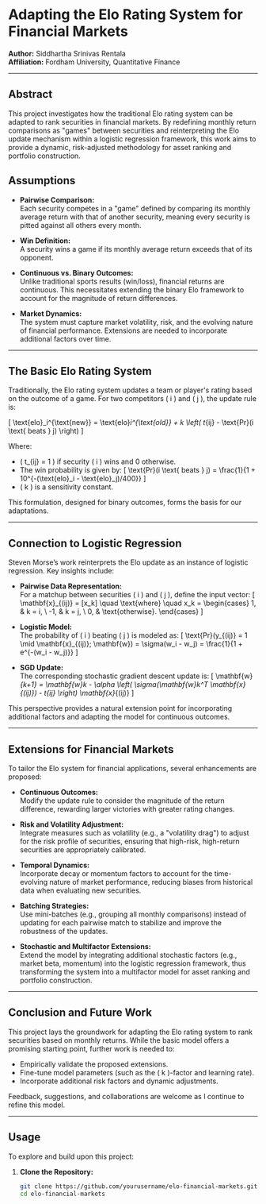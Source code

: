 # Adapting the Elo Rating System for Financial Markets

**Author:** Siddhartha Srinivas Rentala  
**Affiliation:** Fordham University, Quantitative Finance

---

## Abstract

This project investigates how the traditional Elo rating system can be adapted to rank securities in financial markets. By redefining monthly return comparisons as "games" between securities and reinterpreting the Elo update mechanism within a logistic regression framework, this work aims to provide a dynamic, risk-adjusted methodology for asset ranking and portfolio construction.

## Assumptions

- **Pairwise Comparison:**  
  Each security competes in a "game" defined by comparing its monthly average return with that of another security, meaning every security is pitted against all others every month.

- **Win Definition:**  
  A security wins a game if its monthly average return exceeds that of its opponent.

- **Continuous vs. Binary Outcomes:**  
  Unlike traditional sports results (win/loss), financial returns are continuous. This necessitates extending the binary Elo framework to account for the magnitude of return differences.

- **Market Dynamics:**  
  The system must capture market volatility, risk, and the evolving nature of financial performance. Extensions are needed to incorporate additional factors over time.

---

## The Basic Elo Rating System

Traditionally, the Elo rating system updates a team or player's rating based on the outcome of a game. For two competitors \( i \) and \( j \), the update rule is:

\[
\text{elo}_i^{\text{new}} = \text{elo}_i^{\text{old}} + k \left( t_{ij} - \text{Pr}(i \text{ beats } j) \right)
\]

Where:
- \( t_{ij} = 1 \) if security \( i \) wins and 0 otherwise.
- The win probability is given by:
  \[
  \text{Pr}(i \text{ beats } j) = \frac{1}{1 + 10^{-(\text{elo}_i - \text{elo}_j)/400}}
  \]
- \( k \) is a sensitivity constant.

This formulation, designed for binary outcomes, forms the basis for our adaptations.

---

## Connection to Logistic Regression

Steven Morse’s work reinterprets the Elo update as an instance of logistic regression. Key insights include:

- **Pairwise Data Representation:**  
  For a matchup between securities \( i \) and \( j \), define the input vector:
  \[
  \mathbf{x}_{(ij)} = [x_k] \quad \text{where} \quad x_k =
  \begin{cases}
    1, & k = i, \\
    -1, & k = j, \\
    0, & \text{otherwise}.
  \end{cases}
  \]

- **Logistic Model:**  
  The probability of \( i \) beating \( j \) is modeled as:
  \[
  \text{Pr}(y_{(ij)} = 1 \mid \mathbf{x}_{(ij)}; \mathbf{w}) = \sigma(w_i - w_j) = \frac{1}{1 + e^{-(w_i - w_j)}}
  \]

- **SGD Update:**  
  The corresponding stochastic gradient descent update is:
  \[
  \mathbf{w}_{k+1} = \mathbf{w}_k - \alpha \left( \sigma(\mathbf{w}_k^T \mathbf{x}_{(ij)}) - t_{ij} \right) \mathbf{x}_{(ij)}
  \]
  
This perspective provides a natural extension point for incorporating additional factors and adapting the model for continuous outcomes.

---

## Extensions for Financial Markets

To tailor the Elo system for financial applications, several enhancements are proposed:

- **Continuous Outcomes:**  
  Modify the update rule to consider the magnitude of the return difference, rewarding larger victories with greater rating changes.

- **Risk and Volatility Adjustment:**  
  Integrate measures such as volatility (e.g., a "volatility drag") to adjust for the risk profile of securities, ensuring that high-risk, high-return securities are appropriately calibrated.

- **Temporal Dynamics:**  
  Incorporate decay or momentum factors to account for the time-evolving nature of market performance, reducing biases from historical data when evaluating new securities.

- **Batching Strategies:**  
  Use mini-batches (e.g., grouping all monthly comparisons) instead of updating for each pairwise match to stabilize and improve the robustness of the updates.

- **Stochastic and Multifactor Extensions:**  
  Extend the model by integrating additional stochastic factors (e.g., market beta, momentum) into the logistic regression framework, thus transforming the system into a multifactor model for asset ranking and portfolio construction.

---

## Conclusion and Future Work

This project lays the groundwork for adapting the Elo rating system to rank securities based on monthly returns. While the basic model offers a promising starting point, further work is needed to:
- Empirically validate the proposed extensions.
- Fine-tune model parameters (such as the \( k \)-factor and learning rate).
- Incorporate additional risk factors and dynamic adjustments.

Feedback, suggestions, and collaborations are welcome as I continue to refine this model.

---

## Usage

To explore and build upon this project:

1. **Clone the Repository:**
   ```bash
   git clone https://github.com/yourusername/elo-financial-markets.git
   cd elo-financial-markets
